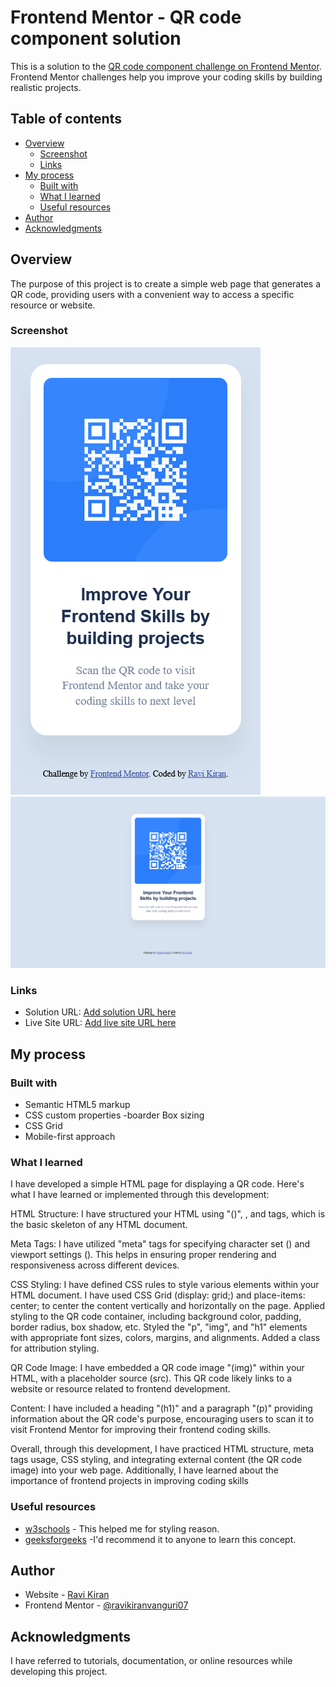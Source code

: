 # Frontend Mentor - QR code component solution

This is a solution to the [QR code component challenge on Frontend Mentor](https://www.frontendmentor.io/challenges/qr-code-component-iux_sIO_H). Frontend Mentor challenges help you improve your coding skills by building realistic projects. 

## Table of contents

- [Overview](#overview)
  - [Screenshot](#screenshot)
  - [Links](#links)
- [My process](#my-process)
  - [Built with](#built-with)
  - [What I learned](#what-i-learned)
  - [Useful resources](#useful-resources)
- [Author](#author)
- [Acknowledgments](#acknowledgments)

## Overview

The purpose of this project is to create a simple web page that generates a QR code, providing users with a convenient way to access a specific resource or website.

### Screenshot

![](./screenshoots/Mobile_screenshot.png)
![](./screenshoots/Desktop_screenshot.png)

### Links

- Solution URL: [Add solution URL here](https://your-solution-url.com)
- Live Site URL: [Add live site URL here](https://your-live-site-url.com)

## My process

### Built with

- Semantic HTML5 markup
- CSS custom properties -boarder Box sizing
- CSS Grid
- Mobile-first approach


### What I learned


I have developed a simple HTML page for displaying a QR code. Here's what I have learned or implemented through this development:

HTML Structure: 
I have structured your HTML using "(<html>)", <head>, and <body> tags, which is the basic skeleton of any HTML document.

Meta Tags:
I have utilized "meta" tags for specifying character set (<meta charset="utf-8">) and viewport settings (<meta name="viewport" content="width=device-width, initial-scale=1">). This helps in ensuring proper rendering and responsiveness across different devices.

CSS Styling:
I have defined CSS rules to style various elements within your HTML document.
I have used CSS Grid (display: grid;) and place-items: center; to center the content vertically and horizontally on the page.
Applied styling to the QR code container, including background color, padding, border radius, box shadow, etc.
Styled the "p", "img", and "h1" elements with appropriate font sizes, colors, margins, and alignments.
Added a class for attribution styling.

QR Code Image:
I have embedded a QR code image "(img)" within your HTML, with a placeholder source (src). This QR code likely links to a website or resource related to frontend development.

Content:
I have included a heading "(h1)" and a paragraph "(p)" providing information about the QR code's purpose, encouraging users to scan it to visit Frontend Mentor for improving their frontend coding skills.

Overall, through this development, I have practiced HTML structure, meta tags usage, CSS styling, and integrating external content (the QR code image) into your web page. Additionally, I have learned about the importance of frontend projects in improving coding skills


### Useful resources

- [w3schools](https://www.w3schools.com) - This helped me for styling reason.
- [geeksforgeeks](https://www.geeksforgeeks.org/) -I'd recommend it to anyone to learn this concept.

## Author

- Website - [Ravi Kiran](https://www.your-site.com)
- Frontend Mentor - [@ravikiranvanguri07](https://www.frontendmentor.io/profile/ravikiranvanguri07)

## Acknowledgments

I have referred to tutorials, documentation, or online resources while developing this project.
